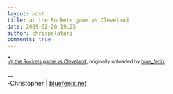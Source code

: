 ```yaml
---
layout: post
title: at the Rockets game vs Cleveland
date: 2009-02-26 19:25
author: chrispelatari
comments: true
---
```


<div style="text-align:left;padding:3px;">
<a href="http://www.flickr.com/photos/blue_fenix/3312224135/" title="photo sharing"><img src="http://farm4.static.flickr.com/3454/3312224135_fc9b0d0352.jpg" style="border:solid 2px #000000;" alt="" /></a>
<br />
<span style="font-size:.8em;margin-top:0;"><a href="http://www.flickr.com/photos/blue_fenix/3312224135/">@ the Rockets game vs Cleveland</a>, originally uploaded by <a href="http://www.flickr.com/people/blue_fenix/">blue_fenix</a>.</span>
</div>
<p>
--<br />
-Christopher | <a href="http://bluefenix.net">bluefenix.net</a>
</p>
